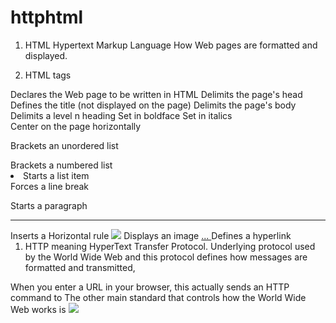 
# httphtml

1. HTML
Hypertext Markup Language
How Web pages are formatted and displayed.

2. HTML tags
<html></html> Declares the Web page to be written in HTML
<head></head> Delimits the page's head
<title></title> Defines the title (not displayed on the page)
<body></body> Delimits the page's body
<h n></hn> Delimits a level n heading
<b></b> Set in boldface
<i></i> Set in italics
<center></center> Center on the page horizontally
<ul></ul> Brackets an unordered list
<ol></ol> Brackets a numbered list
<li> Starts a list item
<br> Forces a line break 
<p> Starts a paragraph
<hr> Inserts a Horizontal rule
<img src="..."> Displays an image 
<a href="..."> ... </a> Defines a hyperlink



1. HTTP meaning
HyperText Transfer Protocol.
Underlying protocol used by the World Wide Web and this protocol defines how messages are formatted and transmitted,

When you enter a URL in your browser, this actually sends an HTTP command to 
The other main standard that controls how the World Wide Web works is 
<img src="https://imgur.com/a/mmYyo">


